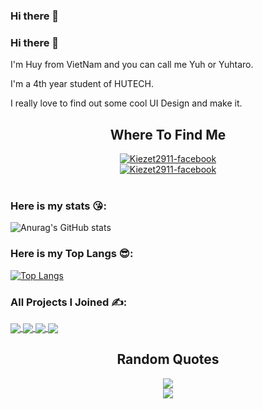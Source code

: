 ### Hi there 👋

<!--
**Kiezet2911/Kiezet2911** is a ✨ _special_ ✨ repository because its `README.md` (this file) appears on your GitHub profile.

Here are some ideas to get you started:

- 🔭 I’m currently working on ...
- 🌱 I’m currently learning ...
- 👯 I’m looking to collaborate on ...
- 🤔 I’m looking for help with ...
- 💬 Ask me about ...
- 📫 How to reach me: ...
- 😄 Pronouns: ...
- ⚡ Fun fact: ...
-->

### Hi there 👋
<p>I'm Huy from VietNam and you can call me Yuh or Yuhtaro.</p>
<p>I'm a 4th year student of HUTECH.</p>
<p>I really love to find out some cool UI Design and make it.</p>

<h2 align="center">Where To Find Me</h2>
<div align="center">
  <a href="https://www.facebook.com/profile.php?id=100079499691861" target="blank">
    <img src="https://img.icons8.com/bubbles/100/000000/facebook-new.png" alt="Kiezet2911-facebook" />
  </a>
</div>
<div align="center">
  <a href="https://chat.zalo.me/?g=zkzkcx021" target="blank">
    <img src="https://giaidapviet.com/wp-content/uploads/2021/05/558_6.png" alt="Kiezet2911-facebook" />
  </a>
</div>
<br />

### Here is my stats 😘:
![Anurag's GitHub stats](https://github-readme-stats.vercel.app/api?username=Kiezet2911&show_icons=true&theme=dracula)

### Here is my Top Langs 😎:
[![Top Langs](https://github-readme-stats.vercel.app/api/top-langs/?username=Kiezet2911&layout=compact)](https://github.com/anuraghazra/github-readme-stats)

### All Projects I Joined ✍️:

<a href="https://github.com/Kiezet2911/BookingAPI">
  <img align="center" src="https://github-readme-stats.vercel.app/api/pin/?username=Kiezet2911&repo=BookingAPI" />
</a>
<a href="https://github.com/Kiezet2911/Laravel-Heroku">
  <img align="center" src="https://github-readme-stats.vercel.app/api/pin/?username=Kiezet2911&repo=Laravel-Heroku" />
</a>

<a href="https://github.com/Kiezet2911/angular">
  <img align="center" src="https://github-readme-stats.vercel.app/api/pin/?username=Kiezet2911&repo=angular" />
</a>
<a href="https://github.com/Kiezet2911/HutechChat">
  <img align="center" src="https://github-readme-stats.vercel.app/api/pin/?username=TonyHuynhChau&repo=HutechChat" />
</a>
<br/>
<h2 align="center">Random Quotes</h2>
<div align="center"> 
  <img src="https://github-readme-quotes.herokuapp.com/quote?theme=dark&animation=grow_out_in&layout=churchill&font=Redressed"/>
</div>
<div align="center">
  <img src="https://i.pinimg.com/originals/2a/4b/64/2a4b64142ad808bfe4bf8d028cb3abce.gif"/>
</div>

